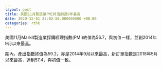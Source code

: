 ```yaml
---
layout: post
title: 美國11月製造業PMI終值創近6年最高
date: 2020-12-01 23:02:58.000000000 +08:00
categories: rthk
---
```


美國11月Markit製造業採購經理指數(PMI)終值為56.7，與初值一樣，並創2014年9月以來最高。

期內，產出指數終值為59.2，亦是2014年9月以來最高，新訂單指數是2018年5月以來最高，達到57.4，與初值一致。
